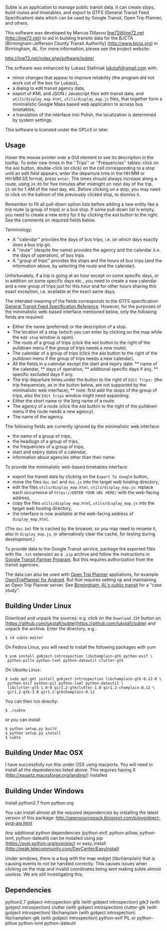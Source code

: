 Subte is an application to manage public transit data. It can create stops, build routes and timetables, and export to GTFS (General Transit Feed Specification) data which can be used by Google Transit, Open Trip Planner, and others.

This software was developed by Marcus Dillavou <line72@line72.net> (http://line72.net) to aid in building transite data for the BJCTA [Birmingham-Jefferson County Transit Authority] (http://www.bjcta.org) in Birmingham, AL. For more information, please see the project website:

http://line72.net/index.php/software/subte/

The software was enhanced by Lukasz Stafiniak <lukstafi@gmail.com> with:
* minor changes that appear to improve reliability (the program did not work out of the box for Lukasz),
* a dialog to edit transit agency data,
* export of KML and JSON / Javascript files with transit data, and `utils/display_map.html`, `utils/display_map.js` files, that together form a minimalistic Google Maps based web application to access bus timetables,
* a translation of the interface into Polish, the localization is determined by system settings.

This software is licensed under the GPLv3 or later.

## Usage

Hover the mouse pointer over a GUI element to see its description in the tooltip. To enter new times in the ''Trips'' or ''Frequencies'' tables: click on the `Add` button, double-click (or click) on the cell corresponding to a stop until an edit field appears, enter the departure time in the HH:MM or HH:MM:SS format, press `enter`. The times should always increase along a route, using `24:05` for five minutes after midnight on next day of the trip, `25:00` for 1 AM of the next day, etc. Before clicking on a stop, you may need to click on the balloon of the previously clicked stop, to dismiss it.

Remember to fill all pull-down option lists before adding a new entity like a trip route (a group of trips) or a bus stop. If some pull-down list is empty, you need to create a new entry for it by clicking the `Add` button to the right. See the comments on required fields below.

Terminology:
* A ''calendar'' provides the days of bus trips, i.e. on which days exactly does a bus trip go.
* A ''route'' (despite the name) provides the agency and the calendar (i.e. the days of operation), of bus trips.
* A ''group of trips'' provides the stops and the hours of bus trips (and the information above, by selecting the route and the calendar).

Unfortunately, if a trip is going at an hour except on some specific days, or in addition on some specific days etc., you need to create a new calendar and a new group of trips just for this hour and for other hours sharing this exact exception, i.e. available at the exact same days.

The intended meaning of the fields corresponds to the GTFS specification:
[General Transit Feed Specification Reference](https://developers.google.com/transit/gtfs/reference).
However, for the purposes of the minimalistic web-based interface mentioned below, only the following fields are required:
* Either the name (preferred) or the description of a stop.
* The location of a stop (which you can enter by clicking on the map while the `Add stop` window is open).
* The route of a group of trips (click the `Add` button to the right of the pulldown menu if the group of trips needs a new route).
* The calendar of a group of trips (click the `Add` button to the right of the pulldown menu if the group of trips needs a new calendar).
* All the fields in a calendar except the start and expiry date:
** name of the calendar,
** days of operation,
** additional specific days if any,
** specific excluded days if any.
* The trip departure times under the button to the right of `Edit Trips:` (the trip frequencies, as in the button below, are not supported by the minimalistic web interface);
** note: first add the stops of the group of trips, also the `Edit trips` window might need expanding.
* Either the short name or the long name of a route.
* The agency of a route (click the `Add` button to the right of the pulldown menu if the route needs a new agency).
* The name of the agency.

The following fields are currently ignored by the minimalistic web interface:
* the name of a group of trips,
* the headsign of a group of trips,
* the frequencies of a group of trips,
* start and expiry dates of a calendar,
* information about agencies other than their name.

To provide the minimalistic web-based timetables interface:
* export the transit data by clicking on the `Export To Google` button,
* move the files `doc.kml` and `doc.js` into the target web hosting directory,
* edit the files `utils/display_map.html`, `utils/display_map.js`: replace each occurrence of `https://ENTER YOUR URL HERE/` with the web-facing address,
* copy the files `utils/display_map.html`, `utils/display_map.js` into the target web hosting directory,
* the interface is now available at the web-facing address of `display_map.html`.

(The `doc.kml` file is cached by the browser, so you may need to rename it, also in `display_map.js`, or alternatively clear the cache, for testing during development.)

To provide data to the Google Transit service, package the exported files with the `.txt` extension as a `.zip` archive and follow the instructions in [Google Transit Partner Program](https://maps.google.com/help/maps/mapcontent/transit/participate.html). But this requires authorization from the transit agencies.

The data can also be used with [Open Trip Planner](http://www.opentripplanner.org/) appliations, for example [OpenTripPlanner for Android](https://github.com/CUTR-at-USF/OpenTripPlanner-for-Android/wiki). But that requires setting up and maintaining an Open Trip Planner server. See [Birmingham, AL's public transit](http://line72.net//index.php?cID=130) for a "case study".

## Building Under Linux

Download and unpack the sources: e.g. click on the `Download ZIP` button on [https://github.com/lukstafi/subte](https://github.com/lukstafi/subte) and unpack the archive. Enter the directory, e.g.:

```
$ cd subte-master
```

On Fedora Linux, you will need to install the following packages with yum

```
$ yum install gobject-introspection libchamplain-gtk python-exif \
 python-pillo python-lxml python-dateutil clutter-gtk
```

On Ubuntu Linux:

```
$ sudo apt-get install gobject-introspection libchamplain-gtk-0.12-0 \
 python-exif python-pil python-lxml python-dateutil \
 libclutter-gtk-1.0-0 gir1.2-gtkclutter-1.0 gir1.2-champlain-0.12 \
 gir1.2-gtk-3.0 gir1.2-gtkchamplain-0.12
```

You can then run directly:

```
$ ./subte
```

or you can install

```
$ python setup.py build
$ python setup.py install
$ subte
```

## Building Under Mac OSX

I have successfully run this under OSX using macports. You will need to install all the dependencies listed above. This requires having X (http://xquartz.macosforge.org/landing/) installed

## Building Under Windows

Install python2.7 from python.org

You can install almost all the required dependencies by installing the latest version of this package:
http://opensourcepack.blogspot.com/p/pygobject-pygi-aio.html

Any additional python dependencies (python-exif, python-pillow, python-lxml, python-dateutil) can be installed using pip (https://pypi.python.org/pypi/pip/) or easy_install (http://peak.telecommunity.com/DevCenter/EasyInstall)

Under windows, there is a bug with the map widget (libchamplain) that is causing events to not be handled correctly. This causes issues when clicking on the map and invalid coordinates being sent making subte almost useless. We are still investigating this.

## Dependencies

python2.7
gobject-introspection
glib (with gobject introspection)
gtk3 (with gobject introspection)
clutter (with gobject introspection)
clutter-gtk (with gobject introspection)
libchamplain (with gobject introspection)
libchamplain-gtk (with gobject introspection)
python-exif
PIL or python-pillow
python-lxml
python-dateutil

